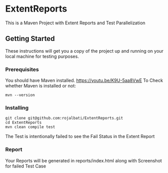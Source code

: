 # ExtentReports

This is a Maven Project with Extent Reports and Test Parallelization
## Getting Started

These instructions will get you a copy of the project up and running on your local machine for testing purposes. 

### Prerequisites

You should have Maven installed.
https://youtu.be/K9U-5aa8VwE
To Check whether Maven is installed or not:

```
mvn --version
```

### Installing

```
git clone git@github.com:rojalbati/ExtentReports.git
cd ExtentReports
mvn clean compile test
```

The Test is intentionally failed to see the Fail Status in the Extent Report

### Report

Your Reports will be generated in reports/index.html along with Screenshot for failed Test Case

